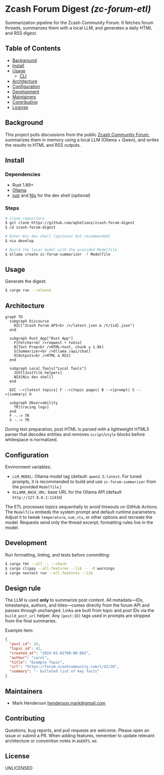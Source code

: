 # Zcash Forum Digest _(zc-forum-etl)_

Summarization pipeline for the Zcash Community Forum. It fetches forum threads, summarizes them with a local LLM, and generates a daily HTML and RSS digest.

## Table of Contents
- [Background](#background)
- [Install](#install)
- [Usage](#usage)
  - [CLI](#cli)
- [Architecture](#architecture)
- [Configuration](#configuration)
- [Development](#development)
- [Maintainers](#maintainers)
- [Contributing](#contributing)
- [License](#license)

## Background
This project pulls discussions from the public [Zcash Community Forum](https://forum.zcashcommunity.com/),
summarizes them in memory using a local LLM (Ollama + Qwen), and writes the
results to HTML and RSS outputs.

## Install
### Dependencies
- Rust 1.89+
- [Ollama](https://ollama.com/)
- [just](https://github.com/casey/just) and [Nix](https://nixos.org/) for the dev shell (optional)

### Steps
```sh
# Clone repository
$ git clone https://github.com/aphelionz/zcash-forum-digest
$ cd zcash-forum-digest

# Enter Nix dev shell (optional but recommended)
$ nix develop

# Build the local model with the provided Modelfile
$ ollama create zc-forum-summarizer -f Modelfile
```

## Usage
Generate the digest:
```sh
$ cargo run --release
```

## Architecture
```mermaid
graph TD
  subgraph Discourse
    DZC["Zcash Forum API<br />/latest.json & /t/{id}.json"]
  end

  subgraph Rust_App["Rust App"]
    F[Fetcher<br />reqwest + tokio]
    B[Text Prep<br />HTML→text, chunk ≤ 1.8k]
    S[Summarizer<br />Ollama /api/chat]
    O[Outputs<br />HTML & RSS]
  end

  subgraph Local_Tools["Local Tools"]
    JUST[Justfile helpers]
    NIX[Nix dev shell]
  end

  DZC -->|latest topics| F -->|topic pages| B -->|prompt| S -->|summary| O

  subgraph Observability
    TR[tracing logs]
  end
  F -.-> TR
  S -.-> TR
```

During text preparation, post HTML is parsed with a lightweight HTML5 parser
that decodes entities and removes `script`/`style` blocks before whitespace
is normalized.

## Configuration
Environment variables:
- `LLM_MODEL`: Ollama model tag (default: `qwen2.5:latest`. For tuned prompts, it is recommended to build and use `zc-forum-summarizer` from the provided `Modelfile`.)
- `OLLAMA_BASE_URL`: base URL for the Ollama API (default `http://127.0.0.1:11434`)

The ETL processes topics sequentially to avoid timeouts on GitHub Actions.
The `Modelfile` embeds the system prompt and default runtime parameters. Adjust it to tweak
`temperature`, `num_ctx`, or other options and recreate the model. Requests send only the
thread excerpt; formatting rules live in the model.

## Development
Run formatting, linting, and tests before committing:
```sh
$ cargo fmt --all -- --check
$ cargo clippy --all-features --lib -- -D warnings
$ cargo nextest run --all-features --lib
```

## Design rule

The LLM is used **only** to summarize post content. All metadata—IDs,
timestamps, authors, and titles—comes directly from the forum API and passes
through unchanged. Links are built from topic and post IDs via the
`build_post_url` helper. Any `[post:ID]` tags used in prompts are stripped from
the final summaries.

Example item:

```json
{
  "post_id": 10,
  "topic_id": 42,
  "created_at": "2024-01-01T00:00:00Z",
  "author": "carol",
  "title": "Example Topic",
  "url": "https://forum.zcashcommunity.com/t/42/10",
  "summary": "- bulleted list of key facts"
}
```

## Maintainers
- Mark Henderson <henderson.mark@gmail.com>

## Contributing
Questions, bug reports, and pull requests are welcome. Please open an
issue or submit a PR. When adding features, remember to update relevant
architecture or convention notes in `AGENTS.md`.

## License
UNLICENSED
